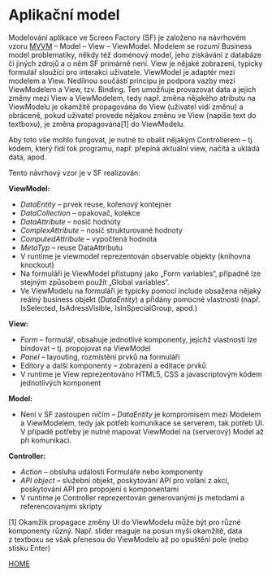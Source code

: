 # Aplikační model

Modelování aplikace ve Screen Factory (SF) je založeno na návrhovém
vzoru [MVVM](https://en.wikipedia.org/wiki/Model–view–viewmodel) – Model
– View – ViewModel. Modelem se rozumí Business model problematiky, někdy
též doménový model, jeho získávání z databáze či jiných zdrojů a o něm
SF primárně není. View je nějaké zobrazení, typicky formulář sloužící
pro interakci uživatele. ViewModel je adaptér mezi modelem a View.
Nedílnou součástí principu je podpora vazby mezi ViewModelem a View,
tzv. Binding. Ten umožňuje provazovat data a jejich změny mezi View a
ViewModelem, tedy např. změna nějakého atributu na ViewModelu je
okamžitě propagována do View (uživatel vidí změnu) a obráceně, pokud
uživatel provede nějakou změnu ve View (napíše text do textboxu), je
změna propagována[1] do ViewModelu.

Aby toto vše mohlo fungovat, je nutné to obalit nějakým Controllerem –
tj. kódem, který řídí tok programu, např. přepíná aktuální view, načítá
a ukládá data, apod.

Tento návrhový vzor je v SF realizován:

**ViewModel:**

- _DataEntity_ – prvek reuse, kořenový kontejner
- _DataCollection_ – opakovač, kolekce
- _DataAttribute_ – nosič hodnoty
- _ComplexAttribute_ – nosič strukturované hodnoty
- _ComputedAttribute_ – vypočtená hodnota
- _MetaTyp_ – reuse DataAttributu
- V runtime je viewmodel reprezentován observable objekty (knihovna
  knockout)
- Na formuláři je ViewModel přístupný jako „Form variables“, případně
  lze stejným způsobem použít „Global variables“.
- Ve ViewModelu na formuláři je typicky pomocí include obsažena nějaký
  reálný business objekt (_DataEntity_) a přidány pomocné vlastnosti
  (např. IsSelected, IsAdressVisible, IsInSpecialGroup, apod.)

**View:**

- _Form_ – formulář, obsahuje jednotlivé komponenty, jejichž
  vlastnosti lze bindovat – tj. propojovat na ViewModel
- _Panel_ – layouting, rozmístění prvků na formuláří
- Editory a další komponenty – zobrazení a editace prvků
- V runtime je View reprezentováno HTML5, CSS a javascriptovým kódem
  jednotlivých komponent

**Model:**

- Není v SF zastoupen ničím – _DataEntity_ je kompromisem mezi Modelem
  a ViewModelem, tedy jak potřeb komunikace se serverem, tak potřeb
  UI. V případě potřeby je nutné mapovat ViewModel na (serverový)
  Model až při komunikaci.

**Controller:**

- _Action_ – obsluha události Formuláře nebo komponenty
- _API object_ – služební objekt, poskytování API pro volání z akcí,
  poskytování API pro propojení s komponentami
- V runtime je Controller reprezentován generovanými js metodami a
  referencovanými skripty

[1] Okamžik propagace změny UI do ViewModelu může být pro různé
komponenty různý. Např. slider reaguje na posun myši okamžitě, data
z textboxu se však přenesou do ViewModelu až po opuštění pole (nebo
stisku Enter)

[HOME](/index.md)
